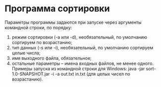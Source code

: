 # Программа сортировки
Параметры программы задаются при запуске через аргументы командной строки, по порядку:
1. режим сортировки (-a или -d), необязательный, по умолчанию сортируем по возрастанию;
2. тип данных (-s или -i),  необязательный, по умолчанию сортируем целые числа;
3. имя выходного файла, обязательное;
4. остальные параметры – имена входных файлов, не менее одного.
Примеры запуска из командной строки для Windows:
java -jar sort-1.0-SNAPSHOT.jar -i -a out.txt in.txt (для целых чисел по возрастанию).